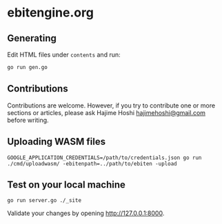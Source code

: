 # ebitengine.org

## Generating

Edit HTML files under `contents` and run:

```sh
go run gen.go
```

## Contributions

Contributions are welcome. However, if you try to contribute one or more sections or articles, please ask Hajime Hoshi <hajimehoshi@gmail.com> before writing.

## Uploading WASM files

```
GOOGLE_APPLICATION_CREDENTIALS=/path/to/credentials.json go run ./cmd/uploadwasm/ -ebitenpath=../path/to/ebiten -upload
```

## Test on your local machine

```
go run server.go ./_site
```

Validate your changes by opening http://127.0.0.1:8000.
